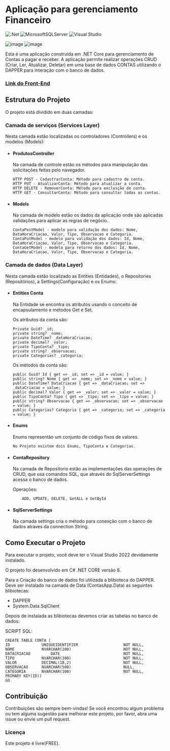<h1>Aplicação para gerenciamento Financeiro</h1>

![.Net](https://img.shields.io/badge/.NET-5C2D91?style=for-the-badge&logo=.net&logoColor=white) ![MicrosoftSQLServer](https://img.shields.io/badge/Microsoft%20SQL%20Server-CC2927?style=for-the-badge&logo=microsoft%20sql%20server&logoColor=white) ![Visual Studio](https://img.shields.io/badge/Visual%20Studio-5C2D91.svg?style=for-the-badge&logo=visual-studio&logoColor=white)

![image](https://img.shields.io/badge/Feito_em-.NET_CORE-ffbc00)
![image](https://img.shields.io/badge/Version-8-ffbc00)

<p>Esta é uma aplicação construída em .NET Core para gerenciamento de Contas a pagar e receber. A aplicação permite realizar operações CRUD (Criar, Ler, Atualizar, Deletar) em uma base de dados CONTAS utilizando o DAPPER para interação com o banco de dados.</p>
<h3><a href="https://github.com/Felipe-Amorim-Dev/ContasWebp">Link do Front-End</a></h3>

<h2>Estrutura do Projeto</h2>

<p>O projeto está dividido em duas camadas:</p>

<h3>Camada de serviços (Services Layer)</h3>
<p>Nesta camada estão localizadas os controladores (Controllers) e os modelos (Models):</p>

<ul>
<li><h4>ProdutosController</h4>
    Na camada de controle estão os métodos para manipulação das solicitações feitas pelo navegador.
    
    HTTP POST - CadastrarConta: Método para cadastro de conta.
    HTTP PUT - AtualizarConta: Método para atualizar a conta.
    HTTP DELETE - RemoverConta: Método para exclusção de conta.
    HTTP GET - ConsultarConta: Método para consultar todas as contas.    
</li>

<li><h4>Models</h4>
    Na camada de modelo estão os dados da aplicação onde são aplicadas validações para aplicar as regras de negócio.

    ContaPostModel - modelo para validação dos dados: Nome, DataHoraCriacao, Valor, Tipo, Observacao e Categoria.
    ContaPutModel - modelo para validação dos dados: Id, Nome, DataHoraCriacao, Valor, Tipo, Observacao e Categoria.
    ContaGetModel - modelo para retorno dos dados: Id, Nome, DataHoraCriacao, Valor, Tipo, Observacao e Categoria.
</li>
</ul>

<h3>Camada de dados (Data Layer)</h3>
<p>Nesta camada estão localizado as Entities (Entidades), o Repositories (Repositórios), a Settings(Configuração) e os Enums:</p>


<ul>
<li><h4>Entities Conta</h4>

Na Entidade se encontra os atributos usando o conceito de encapsulamento e métodos Get e Set.

Os atributos da conta são:

    Private Guid? _id;
    private string? _nome;
    private DateTime? _dataHoraCriacao;
    private decimal? _valor;
    private TipoConta? _tipo;
    private string? _observacao;
    private Categorias? _categoria;
    
Os métodos da conta são:

    public Guid? Id { get => _id; set => _id = value; }
    public string? Nome { get => _nome; set => _nome = value; }
    public DateTime? DataCriacao { get => _dataCriacao; set => _dataCriacao = value; }
    public decimal? Valor { get => _valor; set => _valor = value; }
    public TipoConta? Tipo { get => _tipo; set => _tipo = value; }
    public string? Observacao { get => _observacao; set => _observacao = value; }        
    public Categorias? Categoria { get => _categoria; set => _categoria = value; }  
</li>

<li><h4>Enums</h4>
    Enums representão um conjunto de código fixos de valores.

    No Projeto existem dois Enums, TipoConta e Categorias.    
</li>

<li><h4>ContaRepository</h4>
    Na camada de Repositorio estão as implementações das operações de CRUD, que usa comandos SQL, que através do SqlServerSettings acessa o banco de dados.    

Operações: 

        ADD, UPDATE, DELETE, GetALL e GetById
    
</li>

<li><h4>SqlServerSettings</h4>
    Na camada settings cria o método para conexção com o banco de dados atraves da connection String.
    
</li>
</ul>


<h2>Como Executar o Projeto</h2>
<p>Para executar o projeto, você deve ter o Visual Studio 2022 devidamente instalado.</p>
<p>O projeto foi desenvolvido em C# .NET CORE versão 8.</p>
<p>
Para a Criação do banco de dados foi utilizada a blibioteca do DAPPER.
Deve ser instalado na camada de Data (ContasApp.Data) as seguintes blibiotecas:
<ul>
<li>
DAPPER
</li>
<li>
System.Data.SqlClient
</li>
</ul>
</p>

Depois de instalada as blibiotecas devemos criar as tabelas no banco de dados:

SCRIPT SQL:

    CREATE TABLE CONTA (
    ID		        UNIQUEIDENTIFIER					NOT NULL,
    NOME			NVARCHAR(200)						NOT NULL,
    DATACRIACAO	        DATE							NOT NULL,
    TIPO			NVARCHAR(100)						NOT NULL,
    VALOR			DECIMAL(18,2)						NOT NULL,
    OBSERVACAO		NVARCHAR(500)						NULL,
    CATEGORIA		NVARCHAR(100)						NOT NULL,
    PRIMARY KEY(ID))
    GO


<h2>Contribuição</h2>

Contribuições são sempre bem-vindas! Se você encontrou algum problema ou tem alguma sugestão para melhorar este projeto, por favor, abra uma issue ou envie um pull request.

<h3>Licença</h3>

<p>Este projeto é livre(FREE).</p>
